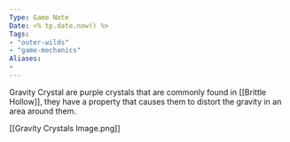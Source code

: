 ```yaml
---
Type: Game Note
Date: <% tp.date.now() %>
Tags:
- "outer-wilds"
- "game-mechanics"
Aliases:
- 
---
```

Gravity Crystal are purple crystals that are commonly found in [[Brittle Hollow]], they have a property that causes them to distort the gravity in an area around them.

[[Gravity Crystals Image.png]]